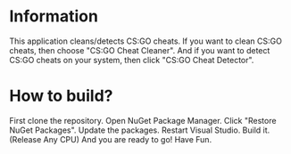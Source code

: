 # Information #
This application cleans/detects CS:GO cheats. If you want to clean CS:GO cheats, then choose "CS:GO Cheat Cleaner". And if you want to detect CS:GO cheats on your system, then click "CS:GO Cheat Detector".

# How to build? #
First clone the repository. 
Open NuGet Package Manager.
Click "Restore NuGet Packages".
Update the packages.
Restart Visual Studio.
Build it. (Release Any CPU)
And you are ready to go!
Have Fun.
